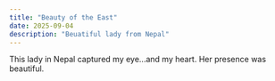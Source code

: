 ```yaml
---
title: "Beauty of the East"
date: 2025-09-04
description: "Beuatiful lady from Nepal"
---
```


This lady in Nepal captured my eye...and my heart. Her presence was beautiful.